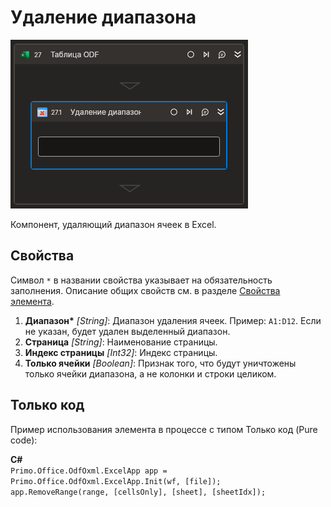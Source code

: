 # Удаление диапазона

![](../../../../resources/activities/basic/odf/table/cropped-deleterange-fixed.png)

Компонент, удаляющий диапазон ячеек в Excel.

## Свойства
Символ `*` в названии свойства указывает на обязательность заполнения. Описание общих свойств см. в разделе [Свойства элемента](https://docs.primo-rpa.ru/primo-rpa/primo-studio/process/elements#svoistva-elementa).

1. **Диапазон\*** *[String]*: Диапазон удаления ячеек. Пример: `A1:D12`. Если не указан, будет удален выделенный диапазон.
2. **Страница** *[String]*: Наименование страницы.
3. **Индекс страницы** *[Int32]*: Индекс страницы.
4. **Только ячейки** *[Boolean]*: Признак того, что будут уничтожены только ячейки диапазона, а не колонки и строки целиком.

## Только код
Пример использования элемента в процессе с типом Только код (Pure code):  

**C#**  
`Primo.Office.OdfOxml.ExcelApp app = Primo.Office.OdfOxml.ExcelApp.Init(wf, [file]);`  
`app.RemoveRange(range, [cellsOnly], [sheet], [sheetIdx]);`  
